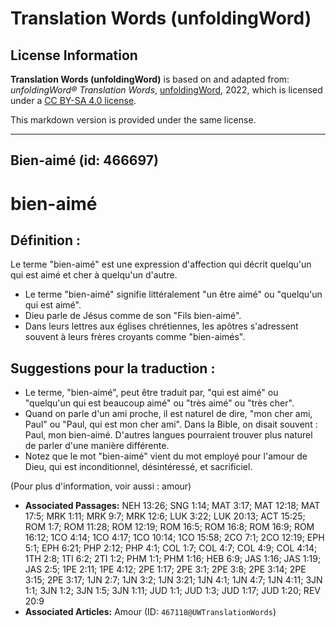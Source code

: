 # Translation Words (unfoldingWord)

## License Information

**Translation Words (unfoldingWord)** is based on and adapted from: _unfoldingWord® Translation Words_, [unfoldingWord](https://unfoldingword.org/utw), 2022, which is licensed under a [CC BY-SA 4.0 license](https://creativecommons.org/licenses/by-sa/4.0/legalcode.en).

This markdown version is provided under the same license.



--------------------------------

## Bien-aimé (id: 466697)

bien\-aimé
==========

Définition :
------------

Le terme "bien\-aimé" est une expression d'affection qui décrit quelqu'un qui est aimé et cher à quelqu'un d'autre.

* Le terme "bien\-aimé" signifie littéralement "un être aimé" ou "quelqu'un qui est aimé".
* Dieu parle de Jésus comme de son "Fils bien\-aimé".
* Dans leurs lettres aux églises chrétiennes, les apôtres s'adressent souvent à leurs frères croyants comme "bien\-aimés".

Suggestions pour la traduction :
--------------------------------

* Le terme, "bien\-aimé", peut être traduit par, "qui est aimé" ou "quelqu'un qui est beaucoup aimé" ou "très aimé" ou "très cher".
* Quand on parle d'un ami proche, il est naturel de dire, "mon cher ami, Paul" ou "Paul, qui est mon cher ami". Dans la Bible, on disait souvent : Paul, mon bien\-aimé. D'autres langues pourraient trouver plus naturel de parler d'une manière différente.
* Notez que le mot "bien\-aimé" vient du mot employé pour l'amour de Dieu, qui est inconditionnel, désintéressé, et sacrificiel.

(Pour plus d'information, voir aussi : amour)

* **Associated Passages:** NEH 13:26; SNG 1:14; MAT 3:17; MAT 12:18; MAT 17:5; MRK 1:11; MRK 9:7; MRK 12:6; LUK 3:22; LUK 20:13; ACT 15:25; ROM 1:7; ROM 11:28; ROM 12:19; ROM 16:5; ROM 16:8; ROM 16:9; ROM 16:12; 1CO 4:14; 1CO 4:17; 1CO 10:14; 1CO 15:58; 2CO 7:1; 2CO 12:19; EPH 5:1; EPH 6:21; PHP 2:12; PHP 4:1; COL 1:7; COL 4:7; COL 4:9; COL 4:14; 1TH 2:8; 1TI 6:2; 2TI 1:2; PHM 1:1; PHM 1:16; HEB 6:9; JAS 1:16; JAS 1:19; JAS 2:5; 1PE 2:11; 1PE 4:12; 2PE 1:17; 2PE 3:1; 2PE 3:8; 2PE 3:14; 2PE 3:15; 2PE 3:17; 1JN 2:7; 1JN 3:2; 1JN 3:21; 1JN 4:1; 1JN 4:7; 1JN 4:11; 3JN 1:1; 3JN 1:2; 3JN 1:5; 3JN 1:11; JUD 1:1; JUD 1:3; JUD 1:17; JUD 1:20; REV 20:9
* **Associated Articles:** Amour (ID: `467118@UWTranslationWords`)

